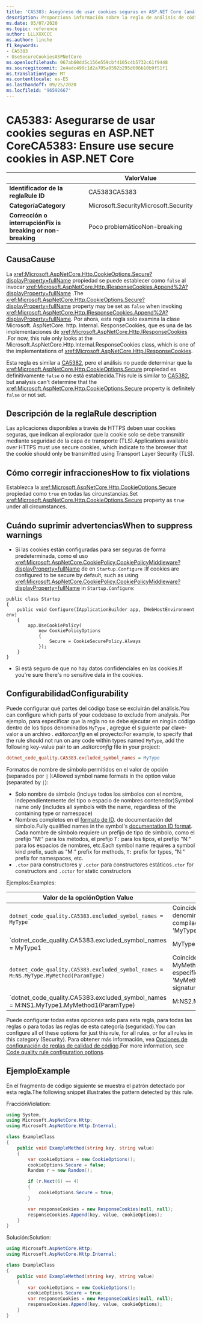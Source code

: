 ```yaml
---
title: 'CA5383: Asegúrese de usar cookies seguras en ASP.NET Core (análisis de código)'
description: Proporciona información sobre la regla de análisis de código CA5383, incluidas las causas, cómo corregir las infracciones y cuándo suprimirlas.
ms.date: 05/07/2020
ms.topic: reference
author: LLLXXXCCC
ms.author: linche
f1_keywords:
- CA5383
- UseSecureCookiesASPNetCore
ms.openlocfilehash: 067ab60dd5c156e559cbf4105c4b5732c61f9448
ms.sourcegitcommit: 2e4adc490c1d2a705a0592b295d606b10b9f51f1
ms.translationtype: MT
ms.contentlocale: es-ES
ms.lasthandoff: 09/25/2020
ms.locfileid: "96592667"
---
```

# <a name="ca5383-ensure-use-secure-cookies-in-aspnet-core"></a><span data-ttu-id="56eae-103">CA5383: Asegurarse de usar cookies seguras en ASP.NET Core</span><span class="sxs-lookup"><span data-stu-id="56eae-103">CA5383: Ensure use secure cookies in ASP.NET Core</span></span>

| | <span data-ttu-id="56eae-104">Valor</span><span class="sxs-lookup"><span data-stu-id="56eae-104">Value</span></span> |
|-|-|
| <span data-ttu-id="56eae-105">**Identificador de la regla**</span><span class="sxs-lookup"><span data-stu-id="56eae-105">**Rule ID**</span></span> |<span data-ttu-id="56eae-106">CA5383</span><span class="sxs-lookup"><span data-stu-id="56eae-106">CA5383</span></span>|
| <span data-ttu-id="56eae-107">**Categoría**</span><span class="sxs-lookup"><span data-stu-id="56eae-107">**Category**</span></span> |<span data-ttu-id="56eae-108">Microsoft.Security</span><span class="sxs-lookup"><span data-stu-id="56eae-108">Microsoft.Security</span></span>|
| <span data-ttu-id="56eae-109">**Corrección o interrupción**</span><span class="sxs-lookup"><span data-stu-id="56eae-109">**Fix is breaking or non-breaking**</span></span> |<span data-ttu-id="56eae-110">Poco problemático</span><span class="sxs-lookup"><span data-stu-id="56eae-110">Non-breaking</span></span>|

## <a name="cause"></a><span data-ttu-id="56eae-111">Causa</span><span class="sxs-lookup"><span data-stu-id="56eae-111">Cause</span></span>

<span data-ttu-id="56eae-112">La <xref:Microsoft.AspNetCore.Http.CookieOptions.Secure?displayProperty=fullName> propiedad se puede establecer como `false` al invocar <xref:Microsoft.AspNetCore.Http.IResponseCookies.Append%2A?displayProperty=fullName> .</span><span class="sxs-lookup"><span data-stu-id="56eae-112">The <xref:Microsoft.AspNetCore.Http.CookieOptions.Secure?displayProperty=fullName> property may be set as `false` when invoking <xref:Microsoft.AspNetCore.Http.IResponseCookies.Append%2A?displayProperty=fullName>.</span></span> <span data-ttu-id="56eae-113">Por ahora, esta regla solo examina la clase Microsoft. AspNetCore. http. Internal. ResponseCookies, que es una de las implementaciones de <xref:Microsoft.AspNetCore.Http.IResponseCookies> .</span><span class="sxs-lookup"><span data-stu-id="56eae-113">For now, this rule only looks at the Microsoft.AspNetCore.Http.Internal.ResponseCookies class, which is one of the implementations of <xref:Microsoft.AspNetCore.Http.IResponseCookies>.</span></span>

<span data-ttu-id="56eae-114">Esta regla es similar a [CA5382](ca5382.md), pero el análisis no puede determinar que la <xref:Microsoft.AspNetCore.Http.CookieOptions.Secure> propiedad es definitivamente `false` o no está establecida.</span><span class="sxs-lookup"><span data-stu-id="56eae-114">This rule is similar to [CA5382](ca5382.md), but analysis can't determine that the <xref:Microsoft.AspNetCore.Http.CookieOptions.Secure> property is definitely `false` or not set.</span></span>

## <a name="rule-description"></a><span data-ttu-id="56eae-115">Descripción de la regla</span><span class="sxs-lookup"><span data-stu-id="56eae-115">Rule description</span></span>

<span data-ttu-id="56eae-116">Las aplicaciones disponibles a través de HTTPS deben usar cookies seguras, que indican al explorador que la cookie solo se debe transmitir mediante seguridad de la capa de transporte (TLS).</span><span class="sxs-lookup"><span data-stu-id="56eae-116">Applications available over HTTPS must use secure cookies, which indicate to the browser that the cookie should only be transmitted using Transport Layer Security (TLS).</span></span>

## <a name="how-to-fix-violations"></a><span data-ttu-id="56eae-117">Cómo corregir infracciones</span><span class="sxs-lookup"><span data-stu-id="56eae-117">How to fix violations</span></span>

<span data-ttu-id="56eae-118">Establezca la <xref:Microsoft.AspNetCore.Http.CookieOptions.Secure> propiedad como `true` en todas las circunstancias.</span><span class="sxs-lookup"><span data-stu-id="56eae-118">Set <xref:Microsoft.AspNetCore.Http.CookieOptions.Secure> property as `true` under all circumstances.</span></span>

## <a name="when-to-suppress-warnings"></a><span data-ttu-id="56eae-119">Cuándo suprimir advertencias</span><span class="sxs-lookup"><span data-stu-id="56eae-119">When to suppress warnings</span></span>

- <span data-ttu-id="56eae-120">Si las cookies están configuradas para ser seguras de forma predeterminada, como el uso <xref:Microsoft.AspNetCore.CookiePolicy.CookiePolicyMiddleware?displayProperty=fullName> de en `Startup.Configure` :</span><span class="sxs-lookup"><span data-stu-id="56eae-120">If cookies are configured to be secure by default, such as using <xref:Microsoft.AspNetCore.CookiePolicy.CookiePolicyMiddleware?displayProperty=fullName> in `Startup.Configure`:</span></span>

```
public class Startup
{
    public void Configure(IApplicationBuilder app, IWebHostEnvironment env)
    {
        app.UseCookiePolicy(
            new CookiePolicyOptions
            {
                Secure = CookieSecurePolicy.Always
            });
    }
}
```

- <span data-ttu-id="56eae-121">Si está seguro de que no hay datos confidenciales en las cookies.</span><span class="sxs-lookup"><span data-stu-id="56eae-121">If you're sure there's no sensitive data in the cookies.</span></span>

## <a name="configurability"></a><span data-ttu-id="56eae-122">Configurabilidad</span><span class="sxs-lookup"><span data-stu-id="56eae-122">Configurability</span></span>

<span data-ttu-id="56eae-123">Puede configurar qué partes del código base se excluirán del análisis.</span><span class="sxs-lookup"><span data-stu-id="56eae-123">You can configure which parts of your codebase to exclude from analysis.</span></span> <span data-ttu-id="56eae-124">Por ejemplo, para especificar que la regla no se debe ejecutar en ningún código dentro de los tipos denominados `MyType` , agregue el siguiente par clave-valor a un archivo *. editorconfig* en el proyecto:</span><span class="sxs-lookup"><span data-stu-id="56eae-124">For example, to specify that the rule should not run on any code within types named `MyType`, add the following key-value pair to an *.editorconfig* file in your project:</span></span>

```ini
dotnet_code_quality.CA5383.excluded_symbol_names = MyType
```

<span data-ttu-id="56eae-125">Formatos de nombre de símbolo permitidos en el valor de opción (separados por `|` ):</span><span class="sxs-lookup"><span data-stu-id="56eae-125">Allowed symbol name formats in the option value (separated by `|`):</span></span>

- <span data-ttu-id="56eae-126">Solo nombre de símbolo (incluye todos los símbolos con el nombre, independientemente del tipo o espacio de nombres contenedor)</span><span class="sxs-lookup"><span data-stu-id="56eae-126">Symbol name only (includes all symbols with the name, regardless of the containing type or namespace)</span></span>
- <span data-ttu-id="56eae-127">Nombres completos en el [formato de ID](https://github.com/dotnet/csharplang/blob/master/spec/documentation-comments.md#id-string-format). de documentación del símbolo.</span><span class="sxs-lookup"><span data-stu-id="56eae-127">Fully qualified names in the symbol's [documentation ID format](https://github.com/dotnet/csharplang/blob/master/spec/documentation-comments.md#id-string-format).</span></span> <span data-ttu-id="56eae-128">Cada nombre de símbolo requiere un prefijo de tipo de símbolo, como el prefijo "M:" para los métodos, el prefijo `T:` para los tipos, el prefijo "N:" para los espacios de nombres, etc.</span><span class="sxs-lookup"><span data-stu-id="56eae-128">Each symbol name requires a symbol kind prefix, such as "M:" prefix for methods, `T:` prefix for types, "N:" prefix for namespaces, etc.</span></span>
- <span data-ttu-id="56eae-129">`.ctor` para constructores y `.cctor` para constructores estáticos</span><span class="sxs-lookup"><span data-stu-id="56eae-129">`.ctor` for constructors and `.cctor` for static constructors</span></span>

<span data-ttu-id="56eae-130">Ejemplos:</span><span class="sxs-lookup"><span data-stu-id="56eae-130">Examples:</span></span>

| <span data-ttu-id="56eae-131">Valor de la opción</span><span class="sxs-lookup"><span data-stu-id="56eae-131">Option Value</span></span> | <span data-ttu-id="56eae-132">Resumen</span><span class="sxs-lookup"><span data-stu-id="56eae-132">Summary</span></span> |
| --- | --- |
|`dotnet_code_quality.CA5383.excluded_symbol_names = MyType` | <span data-ttu-id="56eae-133">Coincide con todos los símbolos denominados ' altype ' en la compilación</span><span class="sxs-lookup"><span data-stu-id="56eae-133">Matches all symbols named 'MyType' in the compilation</span></span>
|`dotnet_code_quality.CA5383.excluded_symbol_names = MyType1|MyType2` | <span data-ttu-id="56eae-134">Coincide con todos los símbolos denominados ' MyType1 ' o ' MyType2 ' en la compilación</span><span class="sxs-lookup"><span data-stu-id="56eae-134">Matches all symbols named either 'MyType1' or 'MyType2' in the compilation</span></span>
|`dotnet_code_quality.CA5383.excluded_symbol_names = M:NS.MyType.MyMethod(ParamType)` | <span data-ttu-id="56eae-135">Coincide con el método específico ' MyMethod ' con la firma completa especificada</span><span class="sxs-lookup"><span data-stu-id="56eae-135">Matches specific method 'MyMethod' with given fully qualified signature</span></span>
|`dotnet_code_quality.CA5383.excluded_symbol_names = M:NS1.MyType1.MyMethod1(ParamType)|M:NS2.MyType2.MyMethod2(ParamType)` | <span data-ttu-id="56eae-136">Coincide con los métodos específicos ' MyMethod1 ' y ' MyMethod2 ' con la firma completa correspondiente</span><span class="sxs-lookup"><span data-stu-id="56eae-136">Matches specific methods 'MyMethod1' and 'MyMethod2' with respective fully qualified signature</span></span>

<span data-ttu-id="56eae-137">Puede configurar todas estas opciones solo para esta regla, para todas las reglas o para todas las reglas de esta categoría (seguridad).</span><span class="sxs-lookup"><span data-stu-id="56eae-137">You can configure all of these options for just this rule, for all rules, or for all rules in this category (Security).</span></span> <span data-ttu-id="56eae-138">Para obtener más información, vea [Opciones de configuración de reglas de calidad de código](../code-quality-rule-options.md).</span><span class="sxs-lookup"><span data-stu-id="56eae-138">For more information, see [Code quality rule configuration options](../code-quality-rule-options.md).</span></span>

## <a name="example"></a><span data-ttu-id="56eae-139">Ejemplo</span><span class="sxs-lookup"><span data-stu-id="56eae-139">Example</span></span>

<span data-ttu-id="56eae-140">En el fragmento de código siguiente se muestra el patrón detectado por esta regla.</span><span class="sxs-lookup"><span data-stu-id="56eae-140">The following snippet illustrates the pattern detected by this rule.</span></span>

<span data-ttu-id="56eae-141">Fracción</span><span class="sxs-lookup"><span data-stu-id="56eae-141">Violation:</span></span>

```csharp
using System;
using Microsoft.AspNetCore.Http;
using Microsoft.AspNetCore.Http.Internal;

class ExampleClass
{
    public void ExampleMethod(string key, string value)
    {
        var cookieOptions = new CookieOptions();
        cookieOptions.Secure = false;
        Random r = new Random();

        if (r.Next(6) == 4)
        {
            cookieOptions.Secure = true;
        }

        var responseCookies = new ResponseCookies(null, null);
        responseCookies.Append(key, value, cookieOptions);
    }
}
```

<span data-ttu-id="56eae-142">Solución:</span><span class="sxs-lookup"><span data-stu-id="56eae-142">Solution:</span></span>

```csharp
using Microsoft.AspNetCore.Http;
using Microsoft.AspNetCore.Http.Internal;

class ExampleClass
{
    public void ExampleMethod(string key, string value)
    {
        var cookieOptions = new CookieOptions();
        cookieOptions.Secure = true;
        var responseCookies = new ResponseCookies(null, null);
        responseCookies.Append(key, value, cookieOptions);
    }
}
```
